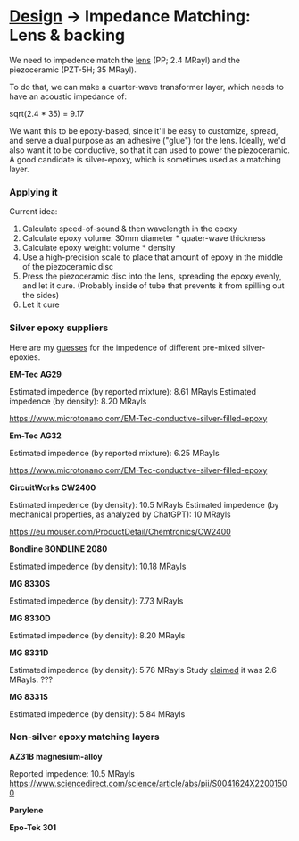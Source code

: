 # [Design](/design.md) → Impedance Matching: Lens & backing

We need to impedence match the [lens](/design/lens.md) (PP; 2.4 MRayl) and the piezoceramic (PZT-5H; 35 MRayl).

To do that, we can make a quarter-wave transformer layer, which needs to have an acoustic impedance of:

sqrt(2.4 * 35) = 9.17

We want this to be epoxy-based, since it'll be easy to customize, spread, and serve a dual purpose as an adhesive ("glue") for the lens. Ideally, we'd also want it to be conductive, so that it can used to power the piezoceramic. A good candidate is silver-epoxy, which is sometimes used as a matching layer.

### Applying it

Current idea:
1. Calculate speed-of-sound & then wavelength in the epoxy
2. Calculate epoxy volume: 30mm diameter * quater-wave thickness
3. Calculate epoxy weight: volume * density
4. Use a high-precision scale to place that amount of epoxy in the middle of the piezoceramic disc
5. Press the piezoceramic disc into the lens, spreading the epoxy evenly, and let it cure. (Probably inside of tube that prevents it from spilling out the sides)
6. Let it cure

### Silver epoxy suppliers

Here are my <u>guesses</u> for the impedence of different pre-mixed silver-epoxies.

**EM-Tec AG29**

Estimated impedence (by reported mixture): 8.61 MRayls
Estimated impedence (by density): 8.20 MRayls

https://www.microtonano.com/EM-Tec-conductive-silver-filled-epoxy

**Em-Tec AG32**

Estimated impedence (by reported mixture): 6.25 MRayls

https://www.microtonano.com/EM-Tec-conductive-silver-filled-epoxy

**CircuitWorks CW2400**

Estimated impedence (by density): 10.5 MRayls
Estimated impedence (by mechanical properties, as analyzed by ChatGPT): 10 MRayls

https://eu.mouser.com/ProductDetail/Chemtronics/CW2400

**Bondline BONDLINE 2080**

Estimated impedence (by density): 10.18 MRayls

**MG 8330S**

Estimated impedence (by density): 7.73 MRayls

**MG 8330D**

Estimated impedence (by density): 8.20 MRayls

**MG 8331D**

Estimated impedence (by density): 5.78 MRayls
Study [claimed](https://www.sciencedirect.com/science/article/pii/S0041624X1100254X?casa_token=rEts8rk1DtkAAAAA:Y7WaGLIGJZaJsn3oteEy97Z95EHWwbJtJlq0JVtY42URWapPmIVmnqNNXl0wkAGefCOGL3JBvUY) it was 2.6 MRayls. ???

**MG 8331S**

Estimated impedence (by density): 5.84 MRayls

### Non-silver epoxy matching layers

**AZ31B magnesium-alloy**

Reported impedence: 10.5 MRayls
https://www.sciencedirect.com/science/article/abs/pii/S0041624X22001500

**Parylene**

**Epo-Tek 301**